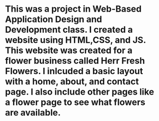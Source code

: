 # This was a project in	Web-Based Application Design and Development class. I created a website using HTML,CSS, and JS. This website was created for a flower business called Herr Fresh Flowers. I inlcuded a basic layout with a home, about, and contact page. I also include other pages like a flower page to see what flowers are available. 
